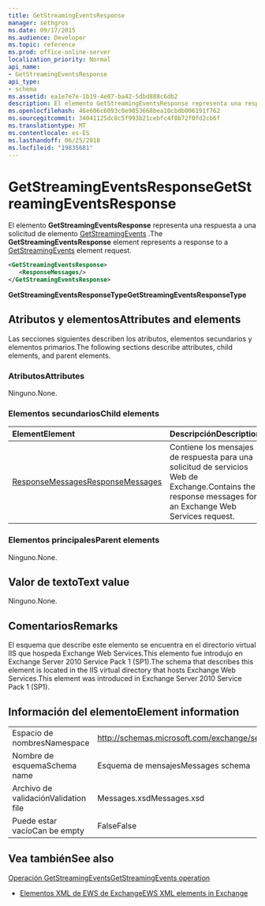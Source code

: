 ```yaml
---
title: GetStreamingEventsResponse
manager: sethgros
ms.date: 09/17/2015
ms.audience: Developer
ms.topic: reference
ms.prod: office-online-server
localization_priority: Normal
api_name:
- GetStreamingEventsResponse
api_type:
- schema
ms.assetid: ea1e7e7e-1b19-4e07-ba42-5dbd888c6db2
description: El elemento GetStreamingEventsResponse representa una respuesta a una solicitud de elemento GetStreamingEvents.
ms.openlocfilehash: 46e606c6093c0e9853668bea10cbdb006191f762
ms.sourcegitcommit: 34041125dc8c5f993b21cebfc4f8b72f0fd2cb6f
ms.translationtype: MT
ms.contentlocale: es-ES
ms.lasthandoff: 06/25/2018
ms.locfileid: "19835681"
---
```

# <a name="getstreamingeventsresponse"></a><span data-ttu-id="f23e2-103">GetStreamingEventsResponse</span><span class="sxs-lookup"><span data-stu-id="f23e2-103">GetStreamingEventsResponse</span></span>

<span data-ttu-id="f23e2-104">El elemento **GetStreamingEventsResponse** representa una respuesta a una solicitud de elemento [GetStreamingEvents](getstreamingevents.md) .</span><span class="sxs-lookup"><span data-stu-id="f23e2-104">The **GetStreamingEventsResponse** element represents a response to a [GetStreamingEvents](getstreamingevents.md) element request.</span></span> 
  
```xml
<GetStreamingEventsResponse>
   <ResponseMessages/>
</GetStreamingEventsResponse>
```

 <span data-ttu-id="f23e2-105">**GetStreamingEventsResponseType**</span><span class="sxs-lookup"><span data-stu-id="f23e2-105">**GetStreamingEventsResponseType**</span></span>
## <a name="attributes-and-elements"></a><span data-ttu-id="f23e2-106">Atributos y elementos</span><span class="sxs-lookup"><span data-stu-id="f23e2-106">Attributes and elements</span></span>

<span data-ttu-id="f23e2-107">Las secciones siguientes describen los atributos, elementos secundarios y elementos primarios.</span><span class="sxs-lookup"><span data-stu-id="f23e2-107">The following sections describe attributes, child elements, and parent elements.</span></span>
  
### <a name="attributes"></a><span data-ttu-id="f23e2-108">Atributos</span><span class="sxs-lookup"><span data-stu-id="f23e2-108">Attributes</span></span>

<span data-ttu-id="f23e2-109">Ninguno.</span><span class="sxs-lookup"><span data-stu-id="f23e2-109">None.</span></span>
  
### <a name="child-elements"></a><span data-ttu-id="f23e2-110">Elementos secundarios</span><span class="sxs-lookup"><span data-stu-id="f23e2-110">Child elements</span></span>

|<span data-ttu-id="f23e2-111">**Element**</span><span class="sxs-lookup"><span data-stu-id="f23e2-111">**Element**</span></span>|<span data-ttu-id="f23e2-112">**Descripción**</span><span class="sxs-lookup"><span data-stu-id="f23e2-112">**Description**</span></span>|
|:-----|:-----|
|[<span data-ttu-id="f23e2-113">ResponseMessages</span><span class="sxs-lookup"><span data-stu-id="f23e2-113">ResponseMessages</span></span>](responsemessages.md) <br/> |<span data-ttu-id="f23e2-114">Contiene los mensajes de respuesta para una solicitud de servicios Web de Exchange.</span><span class="sxs-lookup"><span data-stu-id="f23e2-114">Contains the response messages for an Exchange Web Services request.</span></span>  <br/> |
   
### <a name="parent-elements"></a><span data-ttu-id="f23e2-115">Elementos principales</span><span class="sxs-lookup"><span data-stu-id="f23e2-115">Parent elements</span></span>

<span data-ttu-id="f23e2-116">Ninguno.</span><span class="sxs-lookup"><span data-stu-id="f23e2-116">None.</span></span>
  
## <a name="text-value"></a><span data-ttu-id="f23e2-117">Valor de texto</span><span class="sxs-lookup"><span data-stu-id="f23e2-117">Text value</span></span>

<span data-ttu-id="f23e2-118">Ninguno.</span><span class="sxs-lookup"><span data-stu-id="f23e2-118">None.</span></span>
  
## <a name="remarks"></a><span data-ttu-id="f23e2-119">Comentarios</span><span class="sxs-lookup"><span data-stu-id="f23e2-119">Remarks</span></span>

<span data-ttu-id="f23e2-120">El esquema que describe este elemento se encuentra en el directorio virtual IIS que hospeda Exchange Web Services.This elemento fue introdujo en Exchange Server 2010 Service Pack 1 (SP1).</span><span class="sxs-lookup"><span data-stu-id="f23e2-120">The schema that describes this element is located in the IIS virtual directory that hosts Exchange Web Services.This element was introduced in Exchange Server 2010 Service Pack 1 (SP1).</span></span>
  
## <a name="element-information"></a><span data-ttu-id="f23e2-121">Información del elemento</span><span class="sxs-lookup"><span data-stu-id="f23e2-121">Element information</span></span>

|||
|:-----|:-----|
|<span data-ttu-id="f23e2-122">Espacio de nombres</span><span class="sxs-lookup"><span data-stu-id="f23e2-122">Namespace</span></span>  <br/> |http://schemas.microsoft.com/exchange/services/2006/messages  <br/> |
|<span data-ttu-id="f23e2-123">Nombre de esquema</span><span class="sxs-lookup"><span data-stu-id="f23e2-123">Schema name</span></span>  <br/> |<span data-ttu-id="f23e2-124">Esquema de mensajes</span><span class="sxs-lookup"><span data-stu-id="f23e2-124">Messages schema</span></span>  <br/> |
|<span data-ttu-id="f23e2-125">Archivo de validación</span><span class="sxs-lookup"><span data-stu-id="f23e2-125">Validation file</span></span>  <br/> |<span data-ttu-id="f23e2-126">Messages.xsd</span><span class="sxs-lookup"><span data-stu-id="f23e2-126">Messages.xsd</span></span>  <br/> |
|<span data-ttu-id="f23e2-127">Puede estar vacío</span><span class="sxs-lookup"><span data-stu-id="f23e2-127">Can be empty</span></span>  <br/> |<span data-ttu-id="f23e2-128">False</span><span class="sxs-lookup"><span data-stu-id="f23e2-128">False</span></span>  <br/> |
   
## <a name="see-also"></a><span data-ttu-id="f23e2-129">Vea también</span><span class="sxs-lookup"><span data-stu-id="f23e2-129">See also</span></span>



[<span data-ttu-id="f23e2-130">Operación GetStreamingEvents</span><span class="sxs-lookup"><span data-stu-id="f23e2-130">GetStreamingEvents operation</span></span>](getstreamingevents-operation.md)


- [<span data-ttu-id="f23e2-131">Elementos XML de EWS de Exchange</span><span class="sxs-lookup"><span data-stu-id="f23e2-131">EWS XML elements in Exchange</span></span>](ews-xml-elements-in-exchange.md)

